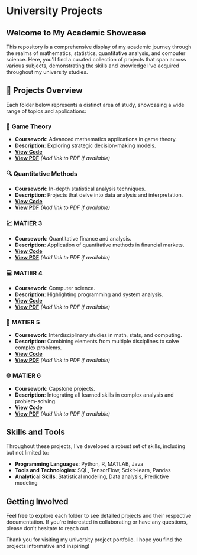 # University Projects

## Welcome to My Academic Showcase

This repository is a comprehensive display of my academic journey through the realms of mathematics, statistics, quantitative analysis, and computer science. Here, you'll find a curated collection of projects that span across various subjects, demonstrating the skills and knowledge I've acquired throughout my university studies.

## 📂 Projects Overview

Each folder below represents a distinct area of study, showcasing a wide range of topics and applications:

### 🧮 **Game Theory**
- **Coursework**: Advanced mathematics applications in game theory.
- **Description**: Exploring strategic decision-making models.
- **[View Code](https://github.com/Raphaeldavid203/University-Projects/tree/main/Game%20Theory%20Research%202)**
- **[View PDF](#)**  *(Add link to PDF if available)*

### 🔍 **Quantitative Methods**
- **Coursework**: In-depth statistical analysis techniques.
- **Description**: Projects that delve into data analysis and interpretation.
- **[View Code](https://github.com/Raphaeldavid203/QM2/tree/main/notebooks)**
- **[View PDF](#)**  *(Add link to PDF if available)*

### 💹 **MATIER 3**
- **Coursework**: Quantitative finance and analysis.
- **Description**: Application of quantitative methods in financial markets.
- **[View Code](https://github.com/yourusername/university-projects/tree/master/MATIER3)**
- **[View PDF](#)**  *(Add link to PDF if available)*

### 💻 **MATIER 4**
- **Coursework**: Computer science.
- **Description**: Highlighting programming and system analysis.
- **[View Code](https://github.com/yourusername/university-projects/tree/master/MATIER4)**
- **[View PDF](#)**  *(Add link to PDF if available)*

### 🧬 **MATIER 5**
- **Coursework**: Interdisciplinary studies in math, stats, and computing.
- **Description**: Combining elements from multiple disciplines to solve complex problems.
- **[View Code](https://github.com/yourusername/university-projects/tree/master/MATIER5)**
- **[View PDF](#)**  *(Add link to PDF if available)*

### 🌐 **MATIER 6**
- **Coursework**: Capstone projects.
- **Description**: Integrating all learned skills in complex analysis and problem-solving.
- **[View Code](https://github.com/yourusername/university-projects/tree/master/MATIER6)**
- **[View PDF](#)**  *(Add link to PDF if available)*

## Skills and Tools

Throughout these projects, I've developed a robust set of skills, including but not limited to:

- **Programming Languages**: Python, R, MATLAB, Java
- **Tools and Technologies**: SQL, TensorFlow, Scikit-learn, Pandas
- **Analytical Skills**: Statistical modeling, Data analysis, Predictive modeling

## Getting Involved

Feel free to explore each folder to see detailed projects and their respective documentation. If you're interested in collaborating or have any questions, please don't hesitate to reach out.



Thank you for visiting my university project portfolio. I hope you find the projects informative and inspiring!

